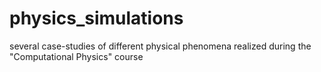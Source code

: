 # physics_simulations
several case-studies of different physical phenomena realized during the "Computational Physics" course
